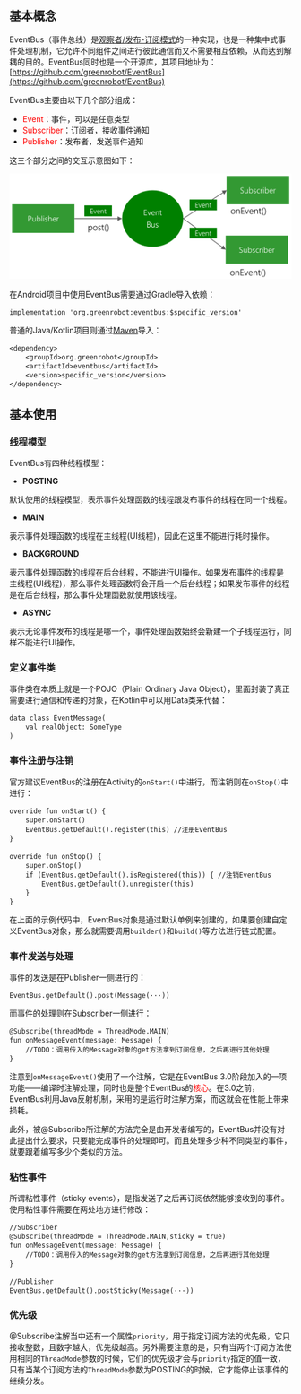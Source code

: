 ## 基本概念

EventBus（事件总线）是[观察者/发布-订阅模式](DesignPattern/行为型设计模式?id=七、observer)的一种实现，也是一种集中式事件处理机制，它允许不同组件之间进行彼此通信而又不需要相互依赖，从而达到解耦的目的。EventBus同时也是一个开源库，其项目地址为：[https://github.com/greenrobot/EventBus](https://github.com/greenrobot/EventBus)

EventBus主要由以下几个部分组成：

+ <font color=red>Event</font>：事件，可以是任意类型
+ <font color=red>Subscriber</font>：订阅者，接收事件通知
+ <font color=red>Publisher</font>：发布者，发送事件通知

这三个部分之间的交互示意图如下：

![](pics/EventBus-Publish-Subscribe.png)

在Android项目中使用EventBus需要通过Gradle导入依赖：

```
implementation 'org.greenrobot:eventbus:$specific_version'
```

普通的Java/Kotlin项目则通过[Maven](/Maven/maven)导入：

```
<dependency>
    <groupId>org.greenrobot</groupId>
    <artifactId>eventbus</artifactId>
    <version>specific_version</version>
</dependency>
```

## 基本使用

### 线程模型

EventBus有四种线程模型：

+ **POSTING**

默认使用的线程模型，表示事件处理函数的线程跟发布事件的线程在同一个线程。

+ **MAIN**

表示事件处理函数的线程在主线程(UI线程)，因此在这里不能进行耗时操作。

+ **BACKGROUND**

表示事件处理函数的线程在后台线程，不能进行UI操作。如果发布事件的线程是主线程(UI线程)，那么事件处理函数将会开启一个后台线程；如果发布事件的线程是在后台线程，那么事件处理函数就使用该线程。

+ **ASYNC**

表示无论事件发布的线程是哪一个，事件处理函数始终会新建一个子线程运行，同样不能进行UI操作。

### 定义事件类

事件类在本质上就是一个POJO（Plain Ordinary Java Object），里面封装了真正需要进行通信和传递的对象，在Kotlin中可以用Data类来代替：

```
data class EventMessage(
    val realObject: SomeType
)
```

### 事件注册与注销

官方建议EventBus的注册在Activity的`onStart()`中进行，而注销则在`onStop()`中进行：

```
override fun onStart() {
    super.onStart()
    EventBus.getDefault().register(this) //注册EventBus
}

override fun onStop() {
    super.onStop()
    if (EventBus.getDefault().isRegistered(this)) { //注销EventBus
        EventBus.getDefault().unregister(this)
    }
}
```

在上面的示例代码中，EventBus对象是通过默认单例来创建的，如果要创建自定义EventBus对象，那么就需要调用`builder()`和`build()`等方法进行链式配置。

### 事件发送与处理

事件的发送是在Publisher一侧进行的：

```
EventBus.getDefault().post(Message(···))
```

而事件的处理则在Subscriber一侧进行：

```
@Subscribe(threadMode = ThreadMode.MAIN)
fun onMessageEvent(message: Message) {
    //TODO：调用传入的Message对象的get方法拿到订阅信息，之后再进行其他处理
}
```

注意到`onMessageEvent()`使用了一个注解，它是在EventBus 3.0阶段加入的一项功能——编译时注解处理，同时也是整个EventBus的<font color=red>核心</font>。在3.0之前，EventBus利用Java反射机制，采用的是运行时注解方案，而这就会在性能上带来损耗。

此外，被@Subscribe所注解的方法完全是由开发者编写的，EventBus并没有对此提出什么要求，只要能完成事件的处理即可。而且处理多少种不同类型的事件，就要跟着编写多少个类似的方法。

### 粘性事件

所谓粘性事件（sticky events），是指发送了之后再订阅依然能够接收到的事件。使用粘性事件需要在两处地方进行修改：

```
//Subscriber
@Subscribe(threadMode = ThreadMode.MAIN,sticky = true)
fun onMessageEvent(message: Message) {
    //TODO：调用传入的Message对象的get方法拿到订阅信息，之后再进行其他处理
}

//Publisher
EventBus.getDefault().postSticky(Message(···))
```

### 优先级

@Subscribe注解当中还有一个属性`priority`，用于指定订阅方法的优先级，它只接收整数，且数字越大，优先级越高。另外需要注意的是，只有当两个订阅方法使用相同的`ThreadMode`参数的时候，它们的优先级才会与`priority`指定的值一致，只有当某个订阅方法的`ThreadMode`参数为POSTING的时候，它才能停止该事件的继续分发。
